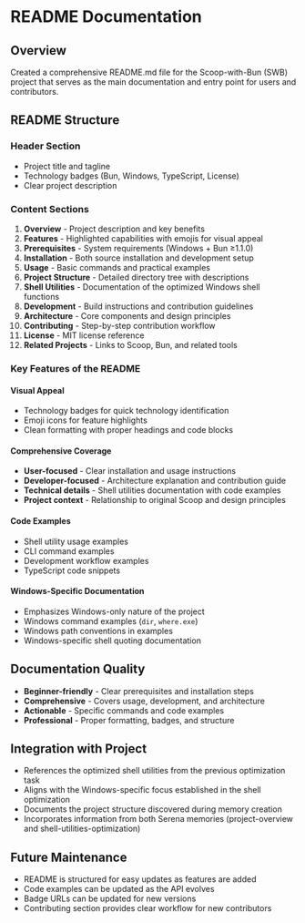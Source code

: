 # README Documentation

## Overview

Created a comprehensive README.md file for the Scoop-with-Bun (SWB) project that serves as the main documentation and entry point for users and contributors.

## README Structure

### Header Section

- Project title and tagline
- Technology badges (Bun, Windows, TypeScript, License)
- Clear project description

### Content Sections

1. **Overview** - Project description and key benefits
2. **Features** - Highlighted capabilities with emojis for visual appeal
3. **Prerequisites** - System requirements (Windows + Bun ≥1.1.0)
4. **Installation** - Both source installation and development setup
5. **Usage** - Basic commands and practical examples
6. **Project Structure** - Detailed directory tree with descriptions
7. **Shell Utilities** - Documentation of the optimized Windows shell functions
8. **Development** - Build instructions and contribution guidelines
9. **Architecture** - Core components and design principles
10. **Contributing** - Step-by-step contribution workflow
11. **License** - MIT license reference
12. **Related Projects** - Links to Scoop, Bun, and related tools

### Key Features of the README

#### Visual Appeal

- Technology badges for quick technology identification
- Emoji icons for feature highlights
- Clean formatting with proper headings and code blocks

#### Comprehensive Coverage

- **User-focused** - Clear installation and usage instructions
- **Developer-focused** - Architecture explanation and contribution guide
- **Technical details** - Shell utilities documentation with code examples
- **Project context** - Relationship to original Scoop and design principles

#### Code Examples

- Shell utility usage examples
- CLI command examples
- Development workflow examples
- TypeScript code snippets

#### Windows-Specific Documentation

- Emphasizes Windows-only nature of the project
- Windows command examples (`dir`, `where.exe`)
- Windows path conventions in examples
- Windows-specific shell quoting documentation

## Documentation Quality

- **Beginner-friendly** - Clear prerequisites and installation steps
- **Comprehensive** - Covers usage, development, and architecture
- **Actionable** - Specific commands and code examples
- **Professional** - Proper formatting, badges, and structure

## Integration with Project

- References the optimized shell utilities from the previous optimization task
- Aligns with the Windows-specific focus established in the shell optimization
- Documents the project structure discovered during memory creation
- Incorporates information from both Serena memories (project-overview and shell-utilities-optimization)

## Future Maintenance

- README is structured for easy updates as features are added
- Code examples can be updated as the API evolves
- Badge URLs can be updated for new versions
- Contributing section provides clear workflow for new contributors
